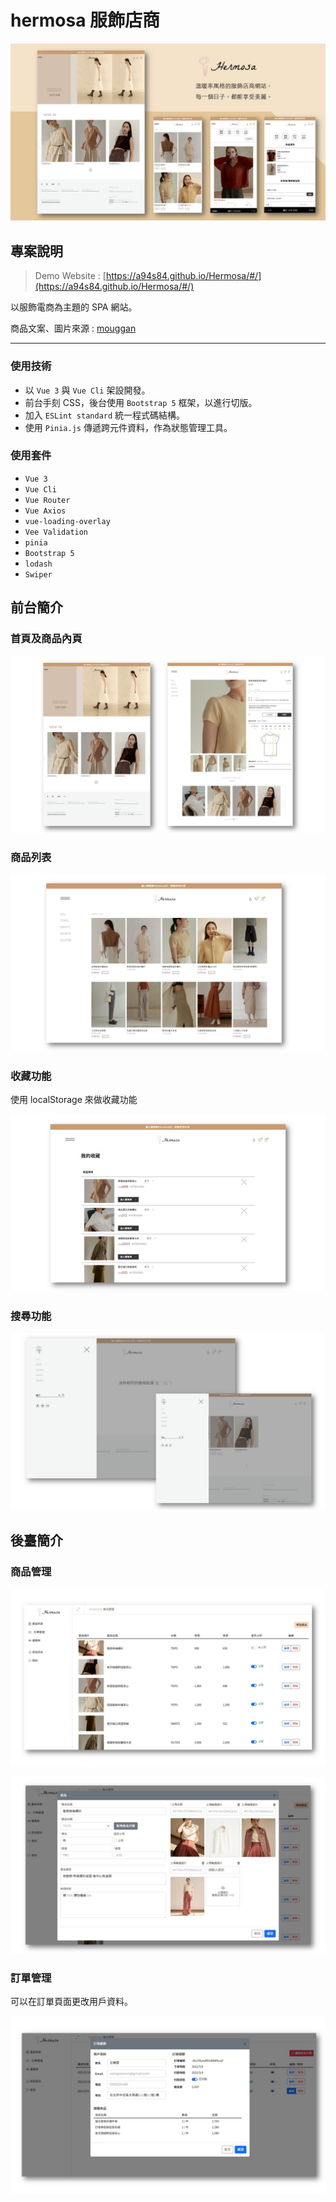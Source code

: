 # hermosa 服飾店商
![](https://github.com/a94s84/Hermosa/blob/master/readmePic/%E4%B8%BB%E5%9C%96.JPG)

## 專案說明
 > Demo Website : [https://a94s84.github.io/Hermosa/#/](https://a94s84.github.io/Hermosa/#/)
 
以服飾電商為主題的 SPA 網站。

商品文案、圖片來源 : [mouggan](https://www.mouggan.com/zh-tw/)

---
### 使用技術
- 以 `Vue 3` 與 `Vue Cli` 架設開發。
- 前台手刻 CSS，後台使用 `Bootstrap 5` 框架，以進行切版。
- 加入 `ESLint standard` 統一程式碼結構。
- 使用 `Pinia.js` 傳遞跨元件資料，作為狀態管理工具。

### 使用套件
- `Vue 3`
- `Vue Cli`
- `Vue Router`
- `Vue Axios`
- `vue-loading-overlay`
- `Vee Validation`
- `pinia`
- `Bootstrap 5`
- `lodash`
- `Swiper`


## 前台簡介

### 首頁及商品內頁
![](https://github.com/a94s84/Hermosa/blob/master/readmePic/%E9%A6%96%E9%A0%81.JPG)

### 商品列表
![](https://github.com/a94s84/Hermosa/blob/master/readmePic/%E5%95%86%E5%93%81%E9%A0%81.JPG)

### 收藏功能

使用 localStorage 來做收藏功能

![](https://github.com/a94s84/Hermosa/blob/master/readmePic/%E6%94%B6%E8%97%8F%E5%8A%9F%E8%83%BD.JPG)

### 搜尋功能
![](https://github.com/a94s84/Hermosa/blob/master/readmePic/%E6%90%9C%E5%B0%8B%E5%8A%9F%E8%83%BD.JPG)

## 後臺簡介

### 商品管理
![](https://github.com/a94s84/Hermosa/blob/master/readmePic/%E5%BE%8C%E8%87%BA%E5%95%86%E5%93%81.JPG)

![](https://github.com/a94s84/Hermosa/blob/master/readmePic/%E4%BF%AE%E6%94%B9%E5%95%86%E5%93%81.JPG)

### 訂單管理

可以在訂單頁面更改用戶資料。

![](https://github.com/a94s84/Hermosa/blob/master/readmePic/%E5%BE%8C%E8%87%BA%E8%A8%82%E5%96%AE.JPG)
